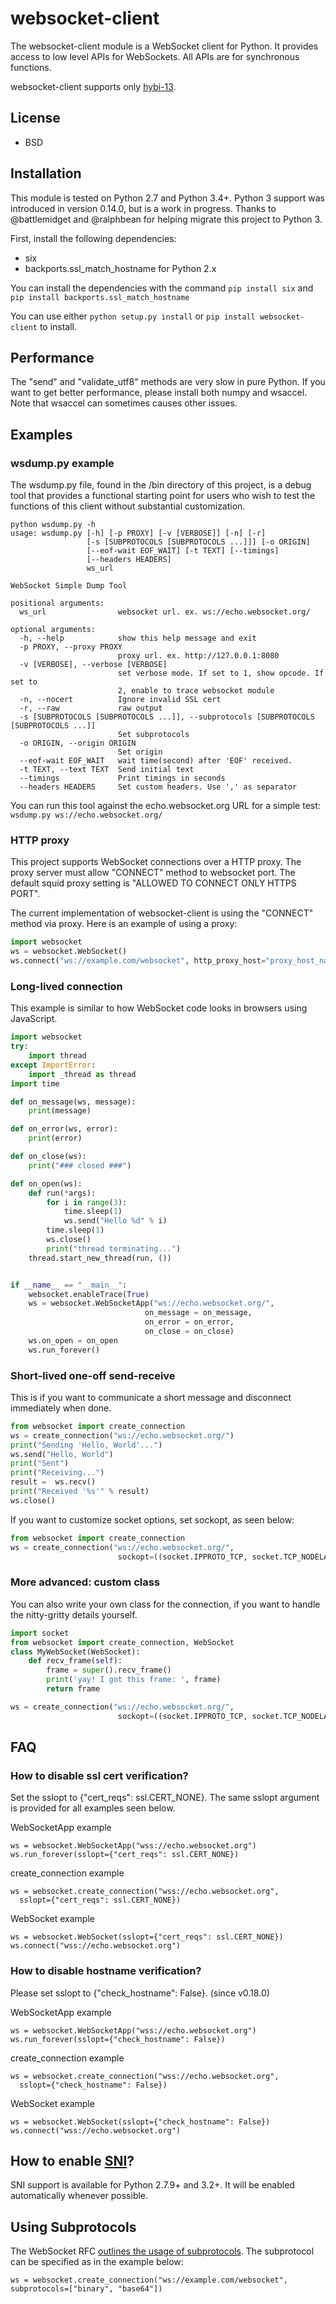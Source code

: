 # websocket-client

The websocket-client module is a WebSocket client for Python. It provides access
to low level APIs for WebSockets. All APIs are for synchronous functions.

websocket-client supports only [hybi-13](https://tools.ietf.org/html/draft-ietf-hybi-thewebsocketprotocol-13).

## License

- BSD

## Installation

This module is tested on Python 2.7 and Python 3.4+. Python 3 support was
introduced in version 0.14.0, but is a work in progress. Thanks to
@battlemidget and @ralphbean for helping migrate this project to Python 3.

First, install the following dependencies:
- six
- backports.ssl\_match\_hostname for Python 2.x

You can install the dependencies with the command `pip install six` and
`pip install backports.ssl_match_hostname`

You can use either `python setup.py install` or `pip install websocket-client` to
install.

## Performance

The "send" and "validate_utf8" methods are very slow in pure Python.
If you want to get better performance, please install both numpy and wsaccel.
Note that wsaccel can sometimes causes other issues.

## Examples

### wsdump.py example

The wsdump.py file, found in the /bin directory of this project, is a debug tool
that provides a functional starting point for users who wish to test the
functions of this client without substantial customization.

```
python wsdump.py -h
usage: wsdump.py [-h] [-p PROXY] [-v [VERBOSE]] [-n] [-r]
                 [-s [SUBPROTOCOLS [SUBPROTOCOLS ...]]] [-o ORIGIN]
                 [--eof-wait EOF_WAIT] [-t TEXT] [--timings]
                 [--headers HEADERS]
                 ws_url

WebSocket Simple Dump Tool

positional arguments:
  ws_url                websocket url. ex. ws://echo.websocket.org/

optional arguments:
  -h, --help            show this help message and exit
  -p PROXY, --proxy PROXY
                        proxy url. ex. http://127.0.0.1:8080
  -v [VERBOSE], --verbose [VERBOSE]
                        set verbose mode. If set to 1, show opcode. If set to
                        2, enable to trace websocket module
  -n, --nocert          Ignore invalid SSL cert
  -r, --raw             raw output
  -s [SUBPROTOCOLS [SUBPROTOCOLS ...]], --subprotocols [SUBPROTOCOLS [SUBPROTOCOLS ...]]
                        Set subprotocols
  -o ORIGIN, --origin ORIGIN
                        Set origin
  --eof-wait EOF_WAIT   wait time(second) after 'EOF' received.
  -t TEXT, --text TEXT  Send initial text
  --timings             Print timings in seconds
  --headers HEADERS     Set custom headers. Use ',' as separator
```

You can run this tool against the echo.websocket.org URL for a simple test:
`wsdump.py ws://echo.websocket.org/`

### HTTP proxy

This project supports WebSocket connections over a HTTP proxy. The proxy server
must allow "CONNECT" method to websocket port. The default squid proxy setting
is "ALLOWED TO CONNECT ONLY HTTPS PORT".

The current implementation of websocket-client is using the "CONNECT" method via
proxy. Here is an example of using a proxy:

```python
import websocket
ws = websocket.WebSocket()
ws.connect("ws://example.com/websocket", http_proxy_host="proxy_host_name", http_proxy_port=3128)
```

### Long-lived connection

This example is similar to how WebSocket code looks in browsers using
JavaScript.

```python
import websocket
try:
    import thread
except ImportError:
    import _thread as thread
import time

def on_message(ws, message):
    print(message)

def on_error(ws, error):
    print(error)

def on_close(ws):
    print("### closed ###")

def on_open(ws):
    def run(*args):
        for i in range(3):
            time.sleep(1)
            ws.send("Hello %d" % i)
        time.sleep(1)
        ws.close()
        print("thread terminating...")
    thread.start_new_thread(run, ())


if __name__ == "__main__":
    websocket.enableTrace(True)
    ws = websocket.WebSocketApp("ws://echo.websocket.org/",
                              on_message = on_message,
                              on_error = on_error,
                              on_close = on_close)
    ws.on_open = on_open
    ws.run_forever()
```

### Short-lived one-off send-receive

This is if you want to communicate a short message and disconnect
immediately when done.

```python
from websocket import create_connection
ws = create_connection("ws://echo.websocket.org/")
print("Sending 'Hello, World'...")
ws.send("Hello, World")
print("Sent")
print("Receiving...")
result =  ws.recv()
print("Received '%s'" % result)
ws.close()
```

If you want to customize socket options, set sockopt, as seen below:

```python
from websocket import create_connection
ws = create_connection("ws://echo.websocket.org/",
                        sockopt=((socket.IPPROTO_TCP, socket.TCP_NODELAY),))
```

### More advanced: custom class

You can also write your own class for the connection, if you want to handle the nitty-gritty details yourself.

```python
import socket
from websocket import create_connection, WebSocket
class MyWebSocket(WebSocket):
    def recv_frame(self):
        frame = super().recv_frame()
        print('yay! I got this frame: ', frame)
        return frame

ws = create_connection("ws://echo.websocket.org/",
                        sockopt=((socket.IPPROTO_TCP, socket.TCP_NODELAY, 1),), class_=MyWebSocket)
```

## FAQ

### How to disable ssl cert verification?

Set the sslopt to {"cert_reqs": ssl.CERT_NONE}. The same sslopt argument is provided
for all examples seen below.

WebSocketApp example

```
ws = websocket.WebSocketApp("wss://echo.websocket.org")
ws.run_forever(sslopt={"cert_reqs": ssl.CERT_NONE})
```

create_connection example

```
ws = websocket.create_connection("wss://echo.websocket.org",
  sslopt={"cert_reqs": ssl.CERT_NONE})
```

WebSocket example

```
ws = websocket.WebSocket(sslopt={"cert_reqs": ssl.CERT_NONE})
ws.connect("wss://echo.websocket.org")
```

### How to disable hostname verification?

Please set sslopt to {"check_hostname": False}. (since v0.18.0)

WebSocketApp example

```
ws = websocket.WebSocketApp("wss://echo.websocket.org")
ws.run_forever(sslopt={"check_hostname": False})
```

create_connection example

```
ws = websocket.create_connection("wss://echo.websocket.org",
  sslopt={"check_hostname": False})
```

WebSocket example

```
ws = websocket.WebSocket(sslopt={"check_hostname": False})
ws.connect("wss://echo.websocket.org")
```

## How to enable [SNI](http://en.wikipedia.org/wiki/Server_Name_Indication)?

SNI support is available for Python 2.7.9+ and 3.2+.
It will be enabled automatically whenever possible.

## Using Subprotocols

The WebSocket RFC [outlines the usage of subprotocols](https://tools.ietf.org/html/rfc6455#section-1.9).
The subprotocol can be specified as in the example below:

`ws = websocket.create_connection("ws://example.com/websocket", subprotocols=["binary", "base64"])`
